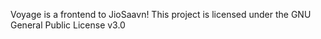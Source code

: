 Voyage is a frontend to JioSaavn!
This project is licensed under the GNU General Public License v3.0
